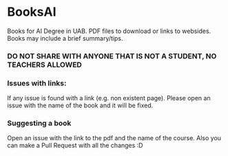 # BooksAI
Books for AI Degree in UAB. PDF files to download or links to websides.
Books may include a brief summary/tips.

### DO NOT SHARE WITH ANYONE THAT IS NOT A STUDENT, NO TEACHERS ALLOWED

### Issues with links:
If any issue is found with a link (e.g. non existent page). Please open an issue with the name of the book and it will be fixed. 

### Suggesting a book
Open an issue with the link to the pdf and the name of the course. Also you can make a Pull Request with all the changes :D 
